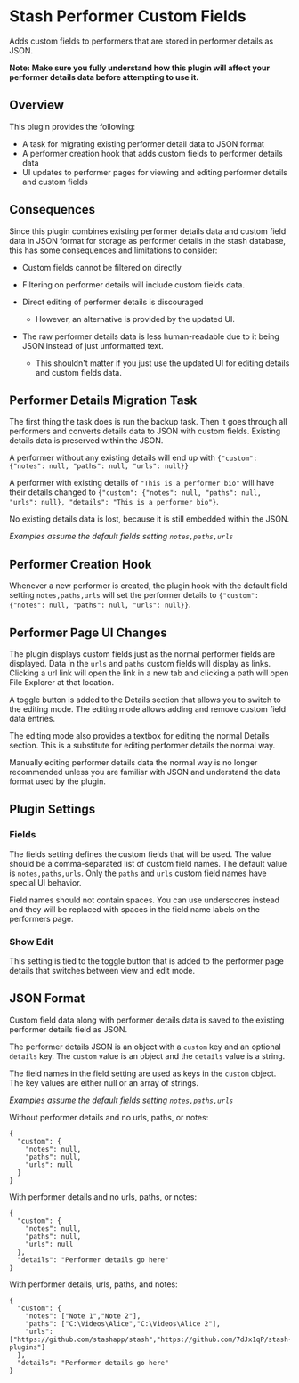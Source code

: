 # Stash Performer Custom Fields

Adds custom fields to performers that are stored in performer details as JSON.

**Note: Make sure you fully understand how this plugin will affect your performer details data before attempting to use it.**

## Overview

This plugin provides the following:

* A task for migrating existing performer detail data to JSON format
* A performer creation hook that adds custom fields to performer details data
* UI updates to performer pages for viewing and editing performer details and custom fields

## Consequences

Since this plugin combines existing performer details data and custom field data in JSON format for storage as performer details in the stash database, this has some consequences and limitations to consider:

* Custom fields cannot be filtered on directly

* Filtering on performer details will include custom fields data.

* Direct editing of performer details is discouraged
  * However, an alternative is provided by the updated UI.

* The raw performer details data is less human-readable due to it being JSON instead of just unformatted text.
  * This shouldn't matter if you just use the updated UI for editing details and custom fields data.

## Performer Details Migration Task

The first thing the task does is run the backup task. Then it goes through all performers and converts details data to JSON with custom fields. Existing details data is preserved within the JSON.

A performer without any existing details will end up with `{"custom": {"notes": null, "paths": null, "urls": null}}`

A performer with existing details of `"This is a performer bio"` will have their details changed to `{"custom": {"notes": null, "paths": null, "urls": null}, "details": "This is a performer bio"}`.

No existing details data is lost, because it is still embedded within the JSON.

*Examples assume the default fields setting `notes,paths,urls`*

## Performer Creation Hook

Whenever a new performer is created, the plugin hook with the default field setting `notes,paths,urls` will set the performer details to `{"custom": {"notes": null, "paths": null, "urls": null}}`.

## Performer Page UI Changes

The plugin displays custom fields just as the normal performer fields are displayed. Data in the `urls` and `paths` custom fields will display as links. Clicking a url link will open the link in a new tab and clicking a path will open File Explorer at that location.

A toggle button is added to the Details section that allows you to switch to the editing mode. The editing mode allows adding and remove custom field data entries.

The editing mode also provides a textbox for editing the normal Details section. This is a substitute for editing performer details the normal way.

Manually editing performer details data the normal way is no longer recommended unless you are familiar with JSON and understand the data format used by the plugin.

## Plugin Settings

### Fields

The fields setting defines the custom fields that will be used. The value should be a comma-separated list of custom field names. The default value is `notes,paths,urls`. Only the `paths` and `urls` custom field names have special UI behavior.

Field names should not contain spaces. You can use underscores instead and they will be replaced with spaces in the field name labels on the performers page.

### Show Edit

This setting is tied to the toggle button that is added to the performer page details that switches between view and edit mode.

## JSON Format

Custom field data along with performer details data is saved to the existing performer details field as JSON.

The performer details JSON is an object with a `custom` key and an optional `details` key. The `custom` value is an object and the `details` value is a string.

The field names in the field setting are used as keys in the `custom` object. The key values are either null or an array of strings.

*Examples assume the default fields setting `notes,paths,urls`*

Without performer details and no urls, paths, or notes:
```
{
  "custom": {
    "notes": null,
    "paths": null,
    "urls": null
  }
}
```

With performer details and no urls, paths, or notes:
```
{
  "custom": {
    "notes": null,
    "paths": null,
    "urls": null
  },
  "details": "Performer details go here"
}
```

With performer details, urls, paths, and notes:
```
{
  "custom": {
    "notes": ["Note 1","Note 2"],
    "paths": ["C:\Videos\Alice","C:\Videos\Alice 2"],
    "urls": ["https://github.com/stashapp/stash","https://github.com/7dJx1qP/stash-plugins"]
  },
  "details": "Performer details go here"
}
```